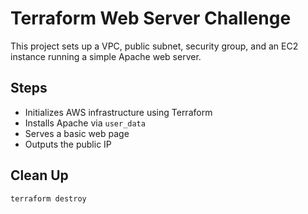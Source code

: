 # Terraform Web Server Challenge

This project sets up a VPC, public subnet, security group, and an EC2 instance running a simple Apache web server.

## Steps

- Initializes AWS infrastructure using Terraform
- Installs Apache via `user_data`
- Serves a basic web page
- Outputs the public IP

## Clean Up

```bash
terraform destroy
